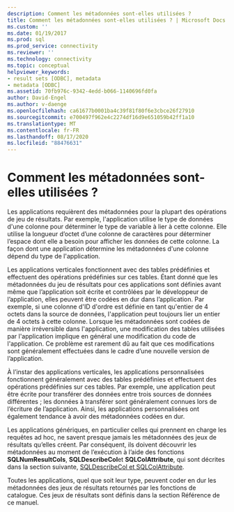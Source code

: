 ```yaml
---
description: Comment les métadonnées sont-elles utilisées ?
title: Comment les métadonnées sont-elles utilisées ? | Microsoft Docs
ms.custom: ''
ms.date: 01/19/2017
ms.prod: sql
ms.prod_service: connectivity
ms.reviewer: ''
ms.technology: connectivity
ms.topic: conceptual
helpviewer_keywords:
- result sets [ODBC], metadata
- metadata [ODBC]
ms.assetid: 70fb976c-9342-4edd-b066-1140696fd0fa
author: David-Engel
ms.author: v-daenge
ms.openlocfilehash: ca61677b0001ba4c39f81f80f6e3cbce26f27910
ms.sourcegitcommit: e700497f962e4c2274df16d9e651059b42ff1a10
ms.translationtype: MT
ms.contentlocale: fr-FR
ms.lasthandoff: 08/17/2020
ms.locfileid: "88476631"
---
```

# <a name="how-is-metadata-used"></a>Comment les métadonnées sont-elles utilisées ?
Les applications requièrent des métadonnées pour la plupart des opérations de jeu de résultats. Par exemple, l'application utilise le type de données d'une colonne pour déterminer le type de variable à lier à cette colonne. Elle utilise la longueur d’octet d’une colonne de caractères pour déterminer l’espace dont elle a besoin pour afficher les données de cette colonne. La façon dont une application détermine les métadonnées d'une colonne dépend du type de l'application.  
  
 Les applications verticales fonctionnent avec des tables prédéfinies et effectuent des opérations prédéfinies sur ces tables. Étant donné que les métadonnées du jeu de résultats pour ces applications sont définies avant même que l’application soit écrite et contrôlées par le développeur de l’application, elles peuvent être codées en dur dans l’application. Par exemple, si une colonne d'ID d'ordre est définie en tant qu'entier de 4 octets dans la source de données, l'application peut toujours lier un entier de 4 octets à cette colonne. Lorsque les métadonnées sont codées de manière irréversible dans l'application, une modification des tables utilisées par l'application implique en général une modification du code de l'application. Ce problème est rarement dû au fait que ces modifications sont généralement effectuées dans le cadre d’une nouvelle version de l’application.  
  
 À l’instar des applications verticales, les applications personnalisées fonctionnent généralement avec des tables prédéfinies et effectuent des opérations prédéfinies sur ces tables. Par exemple, une application peut être écrite pour transférer des données entre trois sources de données différentes ; les données à transférer sont généralement connues lors de l’écriture de l’application. Ainsi, les applications personnalisées ont également tendance à avoir des métadonnées codées en dur.  
  
 Les applications génériques, en particulier celles qui prennent en charge les requêtes ad hoc, ne savent presque jamais les métadonnées des jeux de résultats qu’elles créent. Par conséquent, ils doivent découvrir les métadonnées au moment de l’exécution à l’aide des fonctions **SQLNumResultCols**, **SQLDescribeCol**et **SQLColAttribute**, qui sont décrites dans la section suivante, [SQLDescribeCol et SQLColAttribute](../../../odbc/reference/develop-app/sqldescribecol-and-sqlcolattribute.md).  
  
 Toutes les applications, quel que soit leur type, peuvent coder en dur les métadonnées des jeux de résultats retournés par les fonctions de catalogue. Ces jeux de résultats sont définis dans la section Référence de ce manuel.
